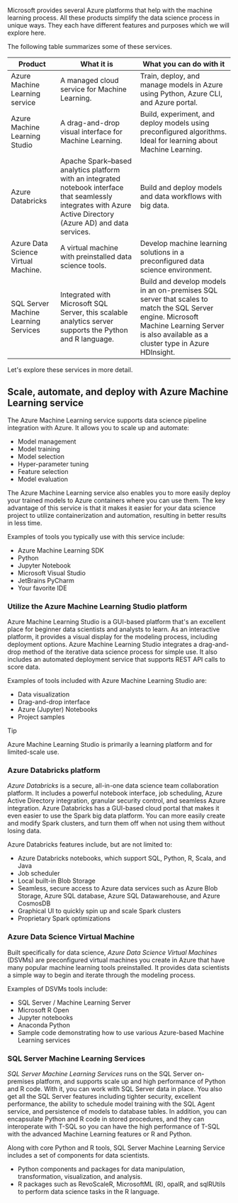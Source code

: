 Microsoft provides several Azure platforms that help with the machine learning process. All these products simplify the data science process in unique ways. They each have different features and purposes which we will explore here.

The following table summarizes some of these services.

| Product | What it is | What you can do with it |
| ------- | ---------- | ----------------------- |
| Azure Machine Learning service | A managed cloud service for Machine Learning. | Train, deploy, and manage models in Azure using Python,  Azure CLI, and Azure portal. |
Azure Machine Learning Studio | A drag-and-drop visual interface for Machine Learning. | Build, experiment, and deploy models using preconfigured algorithms. Ideal for learning about Machine Learning. |
Azure Databricks | Apache Spark–based analytics platform with an integrated notebook interface that seamlessly integrates with Azure Active Directory (Azure AD) and data services. | Build and deploy models and data workflows with big data. |
Azure Data Science Virtual Machine. | A virtual machine with preinstalled data science tools. | Develop machine learning solutions in a preconfigured data science environment. |
SQL Server Machine Learning Services | Integrated with Microsoft SQL Server, this scalable analytics server supports the Python and R language. | Build and develop models in an on-premises SQL server that scales to match the SQL Server engine. Microsoft Machine Learning Server is also available as a cluster type in Azure HDInsight. |

Let's explore these services in more detail.

## Scale, automate, and deploy with Azure Machine Learning service

The Azure Machine Learning service supports data science pipeline integration with Azure. It allows you to scale up and automate:

- Model management
- Model training
- Model selection
- Hyper-parameter tuning
- Feature selection
- Model evaluation

The Azure Machine Learning service also enables you to more easily deploy your trained models to Azure containers where you can use them. The key advantage of this service is that it makes it easier for your data science project to utilize containerization and automation, resulting in better results in less time.

Examples of tools you typically use with this service include:

- Azure Machine Learning SDK
- Python
- Jupyter Notebook
- Microsoft Visual Studio
- JetBrains PyCharm 
- Your favorite IDE

### Utilize the Azure Machine Learning Studio platform

Azure Machine Learning Studio is a GUI-based platform that's an excellent place for beginner data scientists and analysts to learn. As an interactive platform, it provides a visual display for the modeling process, including deployment options. Azure Machine Learning Studio integrates a drag-and-drop method of the iterative data science process for simple use. It  also includes an automated deployment service that supports REST API calls to score data.

Examples of tools included with Azure Machine Learning Studio are:

- Data visualization
- Drag-and-drop interface
- Azure (Jupyter) Notebooks
- Project samples

> [!TIP]
> Azure Machine Learning Studio is primarily a learning platform and for limited-scale use.

### Azure Databricks platform

*Azure Databricks* is a secure, all-in-one data science team collaboration platform. It includes a powerful notebook interface, job scheduling, Azure Active Directory integration, granular security control, and seamless Azure integration. Azure Databricks has a GUI-based cloud portal that makes it even easier to use the Spark big data platform. You can more easily create and modify Spark clusters, and turn them off when not using them without losing data. 

Azure Databricks features include, but are not limited to:

- Azure Databricks notebooks, which support SQL, Python, R, Scala, and Java
- Job scheduler
- Local built-in Blob Storage
- Seamless, secure access to Azure data services such as Azure Blob Storage, Azure SQL database, Azure SQL Datawarehouse, and Azure CosmosDB
- Graphical UI to quickly spin up and scale Spark clusters
- Proprietary Spark optimizations

### Azure Data Science Virtual Machine
Built specifically for data science, *Azure Data Science Virtual Machines* (DSVMs) are preconfigured virtual machines you create in Azure that have many popular machine learning tools preinstalled. It provides data scientists a simple way to begin and iterate through the modeling process.

Examples of DSVMs tools include:

- SQL Server / Machine Learning Server
- Microsoft R Open
- Jupyter notebooks
- Anaconda Python
- Sample code demonstrating how to use various Azure-based Machine Learning services

### SQL Server Machine Learning Services

*SQL Server Machine Learning Services* runs on the SQL Server on-premises platform, and supports scale up and high performance of Python and R code. With it, you can work with SQL Server data in place. You also get all the SQL Server features including tighter security, excellent performance, the ability to schedule model training with the SQL Agent service, and persistence of models to database tables. In addition, you can encapsulate Python and R code in stored procedures, and they can interoperate with T-SQL so you can have the high performance of T-SQL with the advanced Machine Learning features or R and Python.

Along with core Python and R tools, SQL Server Machine Learning Service includes a set of components for data scientists.

- Python components and packages for data manipulation, transformation, visualization, and analysis.
- R packages such as RevoScaleR, MicrosoftML (R), opalR, and sqlRUtils to perform data science tasks in the R language.